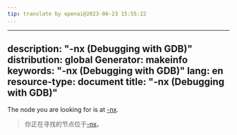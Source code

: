 ```yaml
---
tip: translate by openai@2023-06-23 15:55:22
...
```

---
description: "-nx (Debugging with GDB)"
distribution: global
Generator: makeinfo
keywords: "-nx (Debugging with GDB)"
lang: en
resource-type: document
title: "-nx (Debugging with GDB)"
---------------------------------

The node you are looking for is at [-nx](Mode-Options.html#g_t_002dnx).

> 你正在寻找的节点位于[-nx](Mode-Options.html#g_t_002dnx)。
